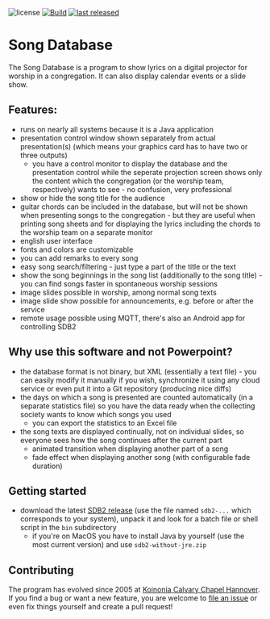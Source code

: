 ![license](https://img.shields.io/github/license/mathisdt/sdb2.svg?style=flat) [![Build](https://github.com/mathisdt/sdb2/actions/workflows/build.yaml/badge.svg)](https://github.com/mathisdt/sdb2/actions) [![last released](https://img.shields.io/github/release-date/mathisdt/sdb2.svg?label=last%20released&style=flat)](https://github.com/mathisdt/sdb2/releases)

# Song Database

The Song Database is a program to show lyrics on a digital projector for worship in a congregation.
It can also display calendar events or a slide show.

## Features:

- runs on nearly all systems because it is a Java application
- presentation control window shown separately from actual presentation(s) (which means your graphics
  card has to have two or three outputs)
  - you have a control monitor to display the database and the presentation control while the seperate
    projection screen shows only the content which the congregation (or the worship team, respectively)
    wants to see - no confusion, very professional
- show or hide the song title for the audience
- guitar chords can be included in the database, but will not be shown when presenting songs to the
  congregation - but they are useful when printing song sheets and for displaying the lyrics including
  the chords to the worship team on a separate monitor
- english user interface
- fonts and colors are customizable
- you can add remarks to every song
- easy song search/filtering - just type a part of the title or the text
- show the song beginnings in the song list (additionally to the song title) - you can find songs faster
  in spontaneous worship sessions
- image slides possible in worship, among normal song texts
- image slide show possible for announcements, e.g. before or after the service
- remote usage possible using MQTT, there's also an Android app for controlling SDB2

## Why use this software and not Powerpoint?

- the database format is not binary, but XML (essentially a text file) - you can easily modify it manually
  if you wish, synchronize it using any cloud service or even put it into a Git repository (producing nice diffs)
- the days on which a song is presented are counted automatically (in a separate statistics file)
  so you have the data ready when the collecting society wants to know which songs you used
  - you can export the statistics to an Excel file
- the song texts are displayed continually, not on individual slides, so everyone sees how the song continues
  after the current part
  - animated transition when displaying another part of a song
  - fade effect when displaying another song (with configurable fade duration)

## Getting started

- download the latest [SDB2 release](https://github.com/mathisdt/sdb2/releases/latest)
  (use the file named `sdb2-...` which corresponds to your system), unpack it
  and look for a batch file or shell script in the `bin` subdirectory
  - if you're on MacOS you have to install Java by yourself (use the most current version) and use `sdb2-without-jre.zip`

## Contributing

The program has evolved since 2005 at [Koinonia Calvary Chapel Hannover](https://koinonia.church).
If you find a bug or want a new feature, you are welcome to [file an issue](https://github.com/mathisdt/sdb2/issues)
or even fix things yourself and create a pull request!
